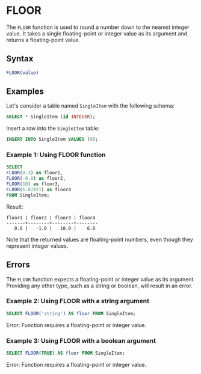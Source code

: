 # FLOOR

The `FLOOR` function is used to round a number down to the nearest integer value. It takes a single floating-point or integer value as its argument and returns a floating-point value.

## Syntax

```sql
FLOOR(value)
```

## Examples

Let's consider a table named `SingleItem` with the following schema:

```sql
SELECT * SingleItem (id INTEGER);
```

Insert a row into the `SingleItem` table:

```sql
INSERT INTO SingleItem VALUES (0);
```

### Example 1: Using FLOOR function

```sql
SELECT
FLOOR(0.3) as floor1,
FLOOR(-0.8) as floor2,
FLOOR(10) as floor3,
FLOOR(6.87421) as floor4
FROM SingleItem;
```

Result:

```
floor1 | floor2 | floor3 | floor4
-------+--------+--------+--------
   0.0 |   -1.0 |   10.0 |    6.0
```

Note that the returned values are floating-point numbers, even though they represent integer values.

## Errors

The `FLOOR` function expects a floating-point or integer value as its argument. Providing any other type, such as a string or boolean, will result in an error.

### Example 2: Using FLOOR with a string argument

```sql
SELECT FLOOR('string') AS floor FROM SingleItem;
```

Error: Function requires a floating-point or integer value.

### Example 3: Using FLOOR with a boolean argument

```sql
SELECT FLOOR(TRUE) AS floor FROM SingleItem;
```

Error: Function requires a floating-point or integer value.